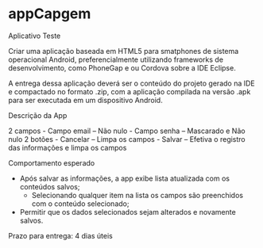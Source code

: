appCapgem
=========

Aplicativo Teste

Criar uma aplicação baseada em HTML5 para smatphones de sistema operacional Android, preferencialmente utilizando frameworks de desenvolvimento, como PhoneGap e ou Cordova sobre a IDE Eclipse. 
 
A entrega dessa aplicação deverá ser o conteúdo do projeto gerado na IDE e compactado no formato .zip, com a aplicação compilada na versão .apk para ser executada em um dispositivo Android.

Descrição da App

2 campos
	- Campo email – Não nulo
	- Campo senha – Mascarado e Não nulo
2 botões
	- Cancelar – Limpa os campos
	- Salvar – Efetiva o registro das informações e limpa os campos

Comportamento esperado
-  Após salvar as informações, a app exibe lista atualizada com os conteúdos salvos;
 	- Selecionando qualquer item na lista os campos são preenchidos com o conteúdo selecionado;
- Permitir que os dados selecionados sejam alterados e novamente salvos.

Prazo para entrega: 4 dias úteis
